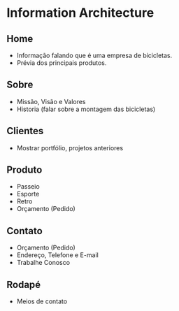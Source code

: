 # Information Architecture

## Home
- Informação falando que é uma empresa de bicicletas.
- Prévia dos principais produtos.

## Sobre
- Missão, Visão e Valores
- Historia (falar sobre a montagem das bicicletas)

## Clientes
- Mostrar portfólio, projetos anteriores

## Produto
- Passeio
- Esporte
- Retro
- Orçamento (Pedido)

## Contato
- Orçamento (Pedido)
- Endereço, Telefone e E-mail
- Trabalhe Conosco

## Rodapé
- Meios de contato